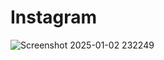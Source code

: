 # Instagram
![Screenshot 2025-01-02 232249](https://github.com/user-attachments/assets/12846730-05b1-4a48-abe8-de43a79bc3ff)
